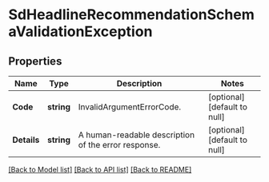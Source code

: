 # SdHeadlineRecommendationSchemaValidationException

## Properties
Name | Type | Description | Notes
------------ | ------------- | ------------- | -------------
**Code** | **string** | InvalidArgumentErrorCode. | [optional] [default to null]
**Details** | **string** | A human-readable description of the error response. | [optional] [default to null]

[[Back to Model list]](../README.md#documentation-for-models) [[Back to API list]](../README.md#documentation-for-api-endpoints) [[Back to README]](../README.md)

